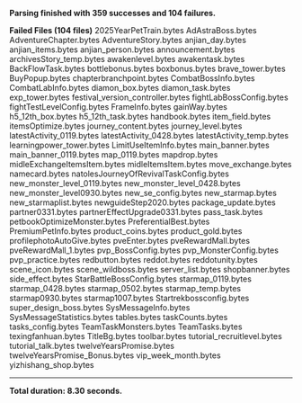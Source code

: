 ﻿**Parsing finished with 359 successes and 104 failures.**

**Failed Files (104 files)**
  2025YearPetTrain.bytes
  AdAstraBoss.bytes
  AdventureChapter.bytes
  AdventureStory.bytes
  anjian_day.bytes
  anjian_items.bytes
  anjian_person.bytes
  announcement.bytes
  archivesStory_temp.bytes
  awakenlevel.bytes
  awakentask.bytes
  BackFlowTask.bytes
  bottlebonus.bytes
  boxbonus.bytes
  brave_tower.bytes
  BuyPopup.bytes
  chapterbranchpoint.bytes
  CombatBossInfo.bytes
  CombatLabInfo.bytes
  diamon_box.bytes
  diamon_task.bytes
  exp_tower.bytes
  festival_version_controller.bytes
  fightLabBossConfig.bytes
  fightTestLevelConfig.bytes
  FrameInfo.bytes
  gainWay.bytes
  h5_12th_box.bytes
  h5_12th_task.bytes
  handbook.bytes
  item_field.bytes
  itemsOptimize.bytes
  journey_content.bytes
  journey_level.bytes
  latestActivity_0119.bytes
  latestActivity_0428.bytes
  latestActivity_temp.bytes
  learningpower_tower.bytes
  LimitUseItemInfo.bytes
  main_banner.bytes
  main_banner_0119.bytes
  map_0119.bytes
  mapdrop.bytes
  midleExchangeItemsItem.bytes
  midleItemsItem.bytes
  move_exchange.bytes
  namecard.bytes
  natolesJourneyOfRevivalTaskConfig.bytes
  new_monster_level_0119.bytes
  new_monster_level_0428.bytes
  new_monster_level0930.bytes
  new_se_config.bytes
  new_starmap.bytes
  new_starmaplist.bytes
  newguideStep2020.bytes
  package_update.bytes
  partner0331.bytes
  partnerEffectUpgrade0331.bytes
  pass_task.bytes
  petbookOptimizeMonster.bytes
  PreferentialBest.bytes
  PremiumPetInfo.bytes
  product_coins.bytes
  product_gold.bytes
  profilephotoAutoGive.bytes
  pveEnter.bytes
  pveRewardMall.bytes
  pveRewardMall_1.bytes
  pvp_BossConfig.bytes
  pvp_MonsterConfig.bytes
  pvp_practice.bytes
  redbutton.bytes
  reddot.bytes
  reddotunity.bytes
  scene_icon.bytes
  scene_wildboss.bytes
  server_list.bytes
  shopbanner.bytes
  side_effect.bytes
  StarBattleBossConfig.bytes
  starmap_0119.bytes
  starmap_0428.bytes
  starmap_0502.bytes
  starmap_temp.bytes
  starmap0930.bytes
  starmap1007.bytes
  Startrekbossconfig.bytes
  super_design_boss.bytes
  SysMessageInfo.bytes
  SysMessageStatistics.bytes
  tables.bytes
  taskCounts.bytes
  tasks_config.bytes
  TeamTaskMonsters.bytes
  TeamTasks.bytes
  texingfanhuan.bytes
  TitleBg.bytes
  toolbar.bytes
  tutorial_recruitlevel.bytes
  tutorial_talk.bytes
  twelveYearsPromise.bytes
  twelveYearsPromise_Bonus.bytes
  vip_week_month.bytes
  yizhishang_shop.bytes

---
**Total duration: 8.30 seconds.**
